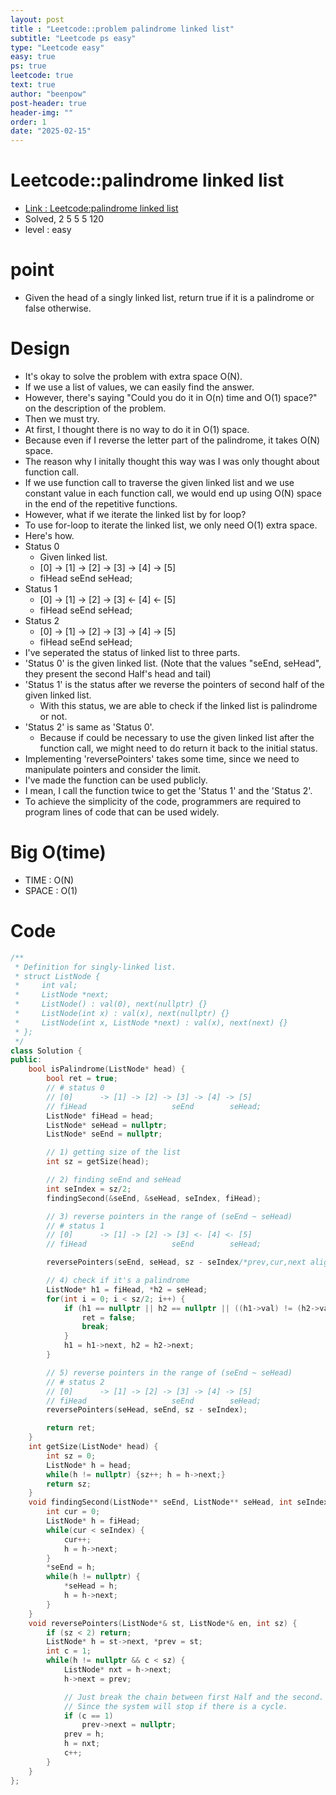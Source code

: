 ```yaml
---
layout: post
title : "Leetcode::problem palindrome linked list"
subtitle: "Leetcode ps easy"
type: "Leetcode easy"
easy: true
ps: true
leetcode: true
text: true
author: "beenpow"
post-header: true
header-img: ""
order: 1
date: "2025-02-15"
---
```


# Leetcode::palindrome linked list
- [Link : Leetcode:palindrome linked list](https://leetcode.com/problems/palindrome-linked-list/?envType=company&envId=google&favoriteSlug=google-thirty-days)
- Solved, 2 5 5 5 120
- level : easy

# point
- Given the head of a singly linked list, return true if it is a palindrome or false otherwise.

# Design
- It's okay to solve the problem with extra space O(N).
- If we use a list of values, we can easily find the answer.
- However, there's saying "Could you do it in O(n) time and O(1) space?" on the description of the problem.
- Then we must try.
- At first, I thought there is no way to do it in O(1) space.
- Because even if I reverse the letter part of the palindrome, it takes O(N) space.
- The reason why I initally thought this way was I was only thought about function call.
- If we use function call to traverse the given linked list and we use constant value in each function call, we would end up using O(N) space in the end of the repetitive functions.
- However, what if we iterate the linked list by for loop?
- To use for-loop to iterate the linked list, we only need O(1) extra space.
- Here's how.
- Status 0
	- Given linked list.
	- [0]      -> [1] -> [2] -> [3] -> [4] -> [5]
  - fiHead                   seEnd        seHead;
- Status 1
  -  [0]      -> [1] -> [2] -> [3] <- [4] <- [5]
  -  fiHead                   seEnd        seHead;
- Status 2
  - [0]      -> [1] -> [2] -> [3] -> [4] -> [5]
  - fiHead                   seEnd        seHead;
- I've seperated the status of linked list to three parts.
- 'Status 0' is the given linked list. (Note that the values "seEnd, seHead", they present the second Half's head and tail)
- 'Status 1' is the status after we reverse the pointers of second half of the given linked list.
  - With this status, we are able to check if the linked list is palindrome or not.
- 'Status 2' is same as 'Status 0'.
  - Because if could be necessary to use the given linked list after the function call, we might need to do return it back to the initial status.
- Implementing 'reversePointers' takes some time, since we need to manipulate pointers and consider the limit.
- I've made the function can be used publicly.
- I mean, I call the function twice to get the 'Status 1' and the 'Status 2'.
- To achieve the simplicity of the code, programmers are required to program lines of code that can be used widely.

# Big O(time)
- TIME : O(N)
- SPACE : O(1)

# Code

```cpp
/**
 * Definition for singly-linked list.
 * struct ListNode {
 *     int val;
 *     ListNode *next;
 *     ListNode() : val(0), next(nullptr) {}
 *     ListNode(int x) : val(x), next(nullptr) {}
 *     ListNode(int x, ListNode *next) : val(x), next(next) {}
 * };
 */
class Solution {
public:
    bool isPalindrome(ListNode* head) {
        bool ret = true;
        // # status 0
        // [0]      -> [1] -> [2] -> [3] -> [4] -> [5]
        // fiHead                   seEnd        seHead;
        ListNode* fiHead = head;
        ListNode* seHead = nullptr;
        ListNode* seEnd = nullptr;

        // 1) getting size of the list
        int sz = getSize(head);

        // 2) finding seEnd and seHead
        int seIndex = sz/2;
        findingSecond(&seEnd, &seHead, seIndex, fiHead);

        // 3) reverse pointers in the range of (seEnd ~ seHead)
        // # status 1
        // [0]      -> [1] -> [2] -> [3] <- [4] <- [5]
        // fiHead                   seEnd        seHead;

        reversePointers(seEnd, seHead, sz - seIndex/*prev,cur,next alignment*/);

        // 4) check if it's a palindrome
        ListNode* h1 = fiHead, *h2 = seHead;
        for(int i = 0; i < sz/2; i++) {
            if (h1 == nullptr || h2 == nullptr || ((h1->val) != (h2->val))) {
                ret = false;
                break;
            }
            h1 = h1->next, h2 = h2->next;
        }

        // 5) reverse pointers in the range of (seEnd ~ seHead)
        // # status 2
        // [0]      -> [1] -> [2] -> [3] -> [4] -> [5]
        // fiHead                   seEnd        seHead;
        reversePointers(seHead, seEnd, sz - seIndex);

        return ret;
    }
    int getSize(ListNode* head) {
        int sz = 0;
        ListNode* h = head;
        while(h != nullptr) {sz++; h = h->next;}
        return sz;
    }
    void findingSecond(ListNode** seEnd, ListNode** seHead, int seIndex, ListNode* fiHead) {
        int cur = 0;
        ListNode* h = fiHead;
        while(cur < seIndex) {
            cur++;
            h = h->next;
        }
        *seEnd = h;
        while(h != nullptr) {
            *seHead = h;
            h = h->next;
        }
    }
    void reversePointers(ListNode*& st, ListNode*& en, int sz) {
        if (sz < 2) return;
        ListNode* h = st->next, *prev = st;
        int c = 1;
        while(h != nullptr && c < sz) {
            ListNode* nxt = h->next;
            h->next = prev;

            // Just break the chain between first Half and the second. 
            // Since the system will stop if there is a cycle.
            if (c == 1)
                prev->next = nullptr; 
            prev = h;
            h = nxt;
            c++;
        }
    }
};
```

